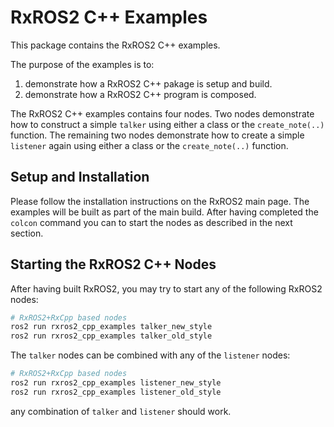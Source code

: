 # RxROS2 C++ Examples

This package contains the RxROS2 C++ examples.

The purpose of the examples is to:

1. demonstrate how a RxROS2 C++ pakage is setup and build.
1. demonstrate how a RxROS2 C++ program is composed.

The RxROS2 C++ examples contains four nodes. Two nodes demonstrate how to construct a simple `talker` using either a class or the `create_note(..)` function. The remaining two nodes demonstrate how to create a simple `listener` again using either a class or the `create_note(..)` function.

## Setup and Installation

Please follow the installation instructions on the RxROS2 main page. The examples will be built as part of the main build. After having completed the `colcon` command you can to start the nodes  as described in the next section.

## Starting the RxROS2 C++ Nodes

After having built RxROS2, you may try to start any of the following RxROS2 nodes:

```bash
# RxROS2+RxCpp based nodes
ros2 run rxros2_cpp_examples talker_new_style
ros2 run rxros2_cpp_examples talker_old_style
```

The `talker` nodes can be combined with any of the `listener` nodes:

```bash
# RxROS2+RxCpp based nodes
ros2 run rxros2_cpp_examples listener_new_style
ros2 run rxros2_cpp_examples listener_old_style
```

any combination of `talker` and `listener` should work.
